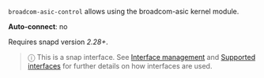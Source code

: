 `broadcom-asic-control` allows using the broadcom-asic kernel module.

**Auto-connect**: no

Requires snapd version _2.28+_.

> ⓘ  This is a snap interface. See [Interface management](/t/interface-management/6154) and [Supported interfaces](/t/supported-interfaces/7744) for further details on how interfaces are used.